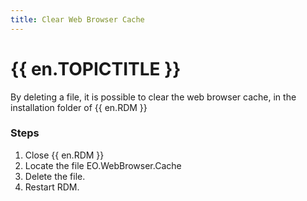 ```yaml
---
title: Clear Web Browser Cache
---
```

# {{ en.TOPICTITLE }}
By deleting a file, it is possible to clear the web browser cache, in the installation folder of {{ en.RDM }}
### Steps
1. Close {{ en.RDM }}
2. Locate the file EO.WebBrowser.Cache
3. Delete the file.
4. Restart RDM.
